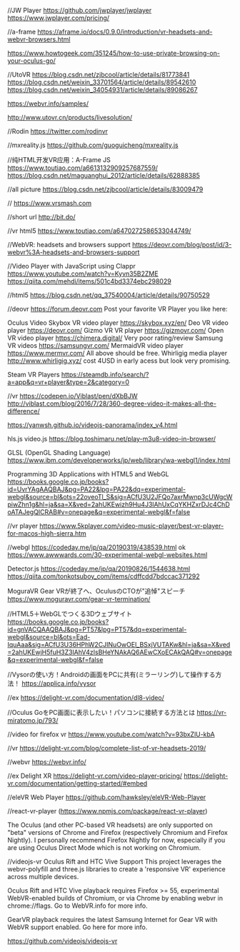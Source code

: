 //JW Player
https://github.com/jwplayer/jwplayer
https://www.jwplayer.com/pricing/


//a-frame
https://aframe.io/docs/0.9.0/introduction/vr-headsets-and-webvr-browsers.html

https://www.howtogeek.com/351245/how-to-use-private-browsing-on-your-oculus-go/

//UtoVR
https://blog.csdn.net/zjbcool/article/details/81773841
https://blog.csdn.net/weixin_33701564/article/details/89542610
https://blog.csdn.net/weixin_34054931/article/details/89086267


https://webvr.info/samples/

http://www.utovr.cn/products/livesolution/

//Rodin
https://twitter.com/rodinvr

//mxreality.js
https://github.com/guoguicheng/mxreality.js

//纯HTML开发VR应用：A-Frame JS
https://www.toutiao.com/a6613132909257687559/
https://blog.csdn.net/maguanghui_2012/article/details/62888385


//all picture
https://blog.csdn.net/zjbcool/article/details/83009479

//
https://www.vrsmash.com

//short url
http://bit.do/

//vr html5
https://www.toutiao.com/a6470272586533044749/

//WebVR: headsets and browsers support
https://deovr.com/blog/post/id/3-webvr%3A-headsets-and-browsers-support

//Video Player with JavaScript using Clappr
https://www.youtube.com/watch?v=Kyvn35B2ZME
https://qiita.com/mehdi/items/501c4bd3374ebc298029

//html5
https://blog.csdn.net/qq_37540004/article/details/90750529

//deovr
https://forum.deovr.com
Post your favorite VR Player you like here:

Oculus Video
Skybox VR video player https://skybox.xyz/en/
Deo VR video player https://deovr.com/
Gizmo VR VR player https://gizmovr.com/
Open VR video player https://chimera.digital/ Very poor rating/review
Samsung VR videos https://samsungvr.com/
MermaidVR video player https://www.mermvr.com/
All above should be free.
Whirligig media player http://www.whirligig.xyz/ cost 4USD in early acess but look very promising.

Steam VR Players
https://steamdb.info/search/?a=app&q=vr+player&type=2&category=0


//vr
 https://codepen.io/Viblast/pen/dXbBJW
 http://viblast.com/blog/2016/7/28/360-degree-video-it-makes-all-the-difference/
 
 https://yanwsh.github.io/videojs-panorama/index_v4.html
 
 hls.js video.js
 https://blog.toshimaru.net/play-m3u8-video-in-browser/
 
 GLSL (OpenGL Shading Language) 
 https://www.ibm.com/developerworks/jp/web/library/wa-webgl1/index.html
 
 Programming 3D Applications with HTML5 and WebGL
 https://books.google.co.jp/books?id=UvrYAgAAQBAJ&pg=PA22&lpg=PA22&dq=experimental-webgl&source=bl&ots=22oveoTl_S&sig=ACfU3U2JFQo7axrMwnp3cUWgcWpiwZhn1g&hl=ja&sa=X&ved=2ahUKEwizh9Hu4J3lAhUxCqYKHZxrDJc4ChDoATAJegQICRAB#v=onepage&q=experimental-webgl&f=false

//vr player
https://www.5kplayer.com/video-music-player/best-vr-player-for-macos-high-sierra.htm

//webgl https://codeday.me/jp/qa/20190319/438539.html ok
https://www.awwwards.com/30-experimental-webgl-websites.html

Detector.js https://codeday.me/jp/qa/20190826/1544638.html
https://qiita.com/tonkotsuboy_com/items/cdffcdd7bdccac371292

MoguraVR
Gear VRが終了へ、OculusのCTOが"追悼"スピーチ
https://www.moguravr.com/gear-vr-termination/

//HTML5＋WebGLでつくる3Dウェブサイト 
https://books.google.co.jp/books?id=gnVACQAAQBAJ&pg=PT57&lpg=PT57&dq=experimental-webgl&source=bl&ots=Ead-IquAaa&sig=ACfU3U36HPhW2CJINuOwOEl_BSxjVUTAKw&hl=ja&sa=X&ved=2ahUKEwjH5fuH3Z3lAhV4zIsBHeYNAkAQ6AEwCXoECAkQAQ#v=onepage&q=experimental-webgl&f=false


//Vysorの使い方！Androidの画面をPCに共有(ミラーリング)して操作する方法！
https://applica.info/vysor

//ex
https://delight-vr.com/documentation/dl8-video/

//Oculus GoをPC画面に表示したい！パソコンに接続する方法とは
https://vr-miratomo.jp/793/

//video for firefox vr
https://www.youtube.com/watch?v=93bxZlU-kbA

//vr 
https://delight-vr.com/blog/complete-list-of-vr-headsets-2019/

//webvr
https://webvr.info/

//ex Delight XR https://delight-vr.com/video-player-pricing/
https://delight-vr.com/documentation/getting-started/#embed



//eleVR Web Player
https://github.com/hawksley/eleVR-Web-Player

//react-vr-player
(https://www.npmjs.com/package/react-vr-player)

The Oculus (and other PC-based VR headsets) are only supported on "beta" 
versions of Chrome and Firefox (respectively Chromium and Firefox Nightly). 
I personally recommend Firefox Nightly for now, especially if you are using Oculus Direct Mode which is not working on Chromium.

//videojs-vr
Oculus Rift and HTC Vive Support
This project leverages the webvr-polyfill and three.js libraries to create a 'responsive VR' experience across multiple devices.

Oculus Rift and HTC Vive playback requires Firefox >= 55, experimental WebVR-enabled builds of Chromium, or via Chrome by enabling webvr in chrome://flags. Go to WebVR.info for more info.

GearVR playback requires the latest Samsung Internet for Gear VR with WebVR support enabled. Go here for more info.

https://github.com/videojs/videojs-vr
